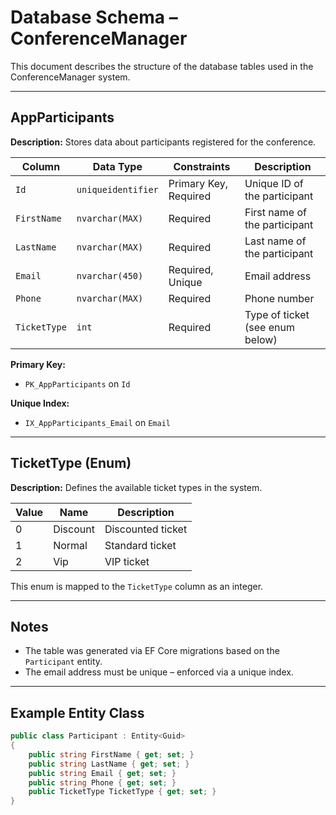 # Database Schema – ConferenceManager

This document describes the structure of the database tables used in the ConferenceManager system.

---

## AppParticipants

**Description:** Stores data about participants registered for the conference.

| Column       | Data Type         | Constraints                  | Description                      |
|--------------|-------------------|------------------------------|----------------------------------|
| `Id`         | `uniqueidentifier`| Primary Key, Required        | Unique ID of the participant     |
| `FirstName`  | `nvarchar(MAX)`   | Required                     | First name of the participant    |
| `LastName`   | `nvarchar(MAX)`   | Required                     | Last name of the participant     |
| `Email`      | `nvarchar(450)`   | Required, Unique             | Email address                    |
| `Phone`      | `nvarchar(MAX)`   | Required                     | Phone number                     |
| `TicketType` | `int`             | Required                     | Type of ticket (see enum below)  |

**Primary Key:**
- `PK_AppParticipants` on `Id`

**Unique Index:**
- `IX_AppParticipants_Email` on `Email`

---

## TicketType (Enum)

**Description:** Defines the available ticket types in the system.

| Value | Name     | Description         |
|-------|----------|---------------------|
| 0     | Discount | Discounted ticket   |
| 1     | Normal   | Standard ticket     |
| 2     | Vip      | VIP ticket          |

This enum is mapped to the `TicketType` column as an integer.

---

## Notes

- The table was generated via EF Core migrations based on the `Participant` entity.
- The email address must be unique – enforced via a unique index.

---

## Example Entity Class

```csharp
public class Participant : Entity<Guid>
{
    public string FirstName { get; set; }
    public string LastName { get; set; }
    public string Email { get; set; }
    public string Phone { get; set; }
    public TicketType TicketType { get; set; }
}
